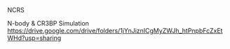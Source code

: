 NCRS

N-body & CR3BP Simulation
https://drive.google.com/drive/folders/1jYnJiznICgMyZWJh_htPnpbFcZxEtWHd?usp=sharing
